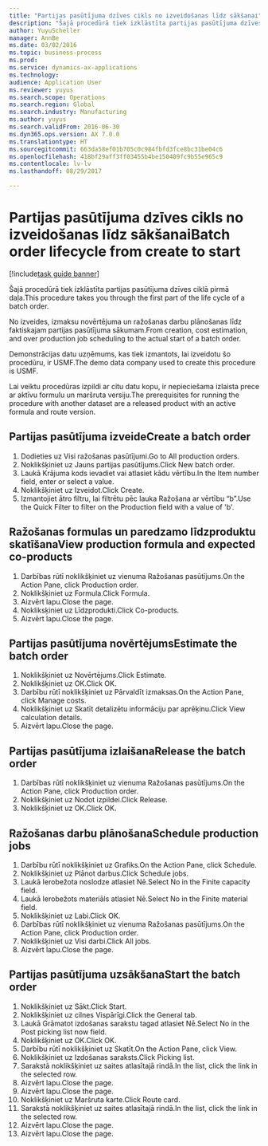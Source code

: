 ```yaml
--- 
title: "Partijas pasūtījuma dzīves cikls no izveidošanas līdz sākšanai"
description: "Šajā procedūrā tiek izklāstīta partijas pasūtījuma dzīves ciklā pirmā daļa."
author: YuyuScheller
manager: AnnBe
ms.date: 03/02/2016
ms.topic: business-process
ms.prod: 
ms.service: dynamics-ax-applications
ms.technology: 
audience: Application User
ms.reviewer: yuyus
ms.search.scope: Operations
ms.search.region: Global
ms.search.industry: Manufacturing
ms.author: yuyus
ms.search.validFrom: 2016-06-30
ms.dyn365.ops.version: AX 7.0.0
ms.translationtype: HT
ms.sourcegitcommit: 663da58ef01b705c0c984fbfd3fce8bc31be04c6
ms.openlocfilehash: 418bf29aff3ff03455b4be150409fc9b55e965c9
ms.contentlocale: lv-lv
ms.lasthandoff: 08/29/2017

---
```

# <a name="batch-order-lifecycle-from-create-to-start"></a><span data-ttu-id="3cf96-103">Partijas pasūtījuma dzīves cikls no izveidošanas līdz sākšanai</span><span class="sxs-lookup"><span data-stu-id="3cf96-103">Batch order lifecycle from create to start</span></span>

[!include[task guide banner](../../includes/task-guide-banner.md)]

<span data-ttu-id="3cf96-104">Šajā procedūrā tiek izklāstīta partijas pasūtījuma dzīves ciklā pirmā daļa.</span><span class="sxs-lookup"><span data-stu-id="3cf96-104">This procedure takes you through the first part of the life cycle of a batch order.</span></span>

<span data-ttu-id="3cf96-105">No izveides, izmaksu novērtējuma un ražošanas darbu plānošanas līdz faktiskajam partijas pasūtījuma sākumam.</span><span class="sxs-lookup"><span data-stu-id="3cf96-105">From creation, cost estimation, and over production job scheduling to the actual start of a batch order.</span></span>



<span data-ttu-id="3cf96-106">Demonstrācijas datu uzņēmums, kas tiek izmantots, lai izveidotu šo procedūru, ir USMF.</span><span class="sxs-lookup"><span data-stu-id="3cf96-106">The demo data company used to create this procedure is USMF.</span></span> 



<span data-ttu-id="3cf96-107">Lai veiktu procedūras izpildi ar citu datu kopu, ir nepieciešama izlaista prece ar aktīvu formulu un maršruta versiju.</span><span class="sxs-lookup"><span data-stu-id="3cf96-107">The prerequisites for running the procedure with another dataset are a released product with an active formula and route version.</span></span>


## <a name="create-a-batch-order"></a><span data-ttu-id="3cf96-108">Partijas pasūtījuma izveide</span><span class="sxs-lookup"><span data-stu-id="3cf96-108">Create a batch order</span></span>
1. <span data-ttu-id="3cf96-109">Dodieties uz Visi ražošanas pasūtījumi.</span><span class="sxs-lookup"><span data-stu-id="3cf96-109">Go to All production orders.</span></span>
2. <span data-ttu-id="3cf96-110">Noklikšķiniet uz Jauns partijas pasūtījums.</span><span class="sxs-lookup"><span data-stu-id="3cf96-110">Click New batch order.</span></span>
3. <span data-ttu-id="3cf96-111">Laukā Krājuma kods ievadiet vai atlasiet kādu vērtību.</span><span class="sxs-lookup"><span data-stu-id="3cf96-111">In the Item number field, enter or select a value.</span></span>
4. <span data-ttu-id="3cf96-112">Noklikšķiniet uz Izveidot.</span><span class="sxs-lookup"><span data-stu-id="3cf96-112">Click Create.</span></span>
5. <span data-ttu-id="3cf96-113">Izmantojiet ātro filtru, lai filtrētu pēc lauka Ražošana ar vērtību “b”.</span><span class="sxs-lookup"><span data-stu-id="3cf96-113">Use the Quick Filter to filter on the Production field with a value of 'b'.</span></span>

## <a name="view-production-formula-and-expected-co-products"></a><span data-ttu-id="3cf96-114">Ražošanas formulas un paredzamo līdzproduktu skatīšana</span><span class="sxs-lookup"><span data-stu-id="3cf96-114">View production formula and expected co-products</span></span>
1. <span data-ttu-id="3cf96-115">Darbības rūtī noklikšķiniet uz vienuma Ražošanas pasūtījums.</span><span class="sxs-lookup"><span data-stu-id="3cf96-115">On the Action Pane, click Production order.</span></span>
2. <span data-ttu-id="3cf96-116">Noklikšķiniet uz Formula.</span><span class="sxs-lookup"><span data-stu-id="3cf96-116">Click Formula.</span></span>
3. <span data-ttu-id="3cf96-117">Aizvērt lapu.</span><span class="sxs-lookup"><span data-stu-id="3cf96-117">Close the page.</span></span>
4. <span data-ttu-id="3cf96-118">Nokliksķiniet uz Līdzprodukti.</span><span class="sxs-lookup"><span data-stu-id="3cf96-118">Click Co-products.</span></span>
5. <span data-ttu-id="3cf96-119">Aizvērt lapu.</span><span class="sxs-lookup"><span data-stu-id="3cf96-119">Close the page.</span></span>

## <a name="estimate-the-batch-order"></a><span data-ttu-id="3cf96-120">Partijas pasūtījuma novērtējums</span><span class="sxs-lookup"><span data-stu-id="3cf96-120">Estimate the batch order</span></span>
1. <span data-ttu-id="3cf96-121">Noklikšķiniet uz Novērtējums.</span><span class="sxs-lookup"><span data-stu-id="3cf96-121">Click Estimate.</span></span>
2. <span data-ttu-id="3cf96-122">Noklikšķiniet uz OK.</span><span class="sxs-lookup"><span data-stu-id="3cf96-122">Click OK.</span></span>
3. <span data-ttu-id="3cf96-123">Darbību rūtī noklikšķiniet uz Pārvaldīt izmaksas.</span><span class="sxs-lookup"><span data-stu-id="3cf96-123">On the Action Pane, click Manage costs.</span></span>
4. <span data-ttu-id="3cf96-124">Noklikšķiniet uz Skatīt detalizētu informāciju par aprēķinu.</span><span class="sxs-lookup"><span data-stu-id="3cf96-124">Click View calculation details.</span></span>
5. <span data-ttu-id="3cf96-125">Aizvērt lapu.</span><span class="sxs-lookup"><span data-stu-id="3cf96-125">Close the page.</span></span>

## <a name="release-the-batch-order"></a><span data-ttu-id="3cf96-126">Partijas pasūtījuma izlaišana</span><span class="sxs-lookup"><span data-stu-id="3cf96-126">Release the batch order</span></span>
1. <span data-ttu-id="3cf96-127">Darbības rūtī noklikšķiniet uz vienuma Ražošanas pasūtījums.</span><span class="sxs-lookup"><span data-stu-id="3cf96-127">On the Action Pane, click Production order.</span></span>
2. <span data-ttu-id="3cf96-128">Noklikšķiniet uz Nodot izpildei.</span><span class="sxs-lookup"><span data-stu-id="3cf96-128">Click Release.</span></span>
3. <span data-ttu-id="3cf96-129">Noklikšķiniet uz OK.</span><span class="sxs-lookup"><span data-stu-id="3cf96-129">Click OK.</span></span>

## <a name="schedule-production-jobs"></a><span data-ttu-id="3cf96-130">Ražošanas darbu plānošana</span><span class="sxs-lookup"><span data-stu-id="3cf96-130">Schedule production jobs</span></span>
1. <span data-ttu-id="3cf96-131">Darbību rūtī noklikšķiniet uz Grafiks.</span><span class="sxs-lookup"><span data-stu-id="3cf96-131">On the Action Pane, click Schedule.</span></span>
2. <span data-ttu-id="3cf96-132">Noklikšķiniet uz Plānot darbus.</span><span class="sxs-lookup"><span data-stu-id="3cf96-132">Click Schedule jobs.</span></span>
3. <span data-ttu-id="3cf96-133">Laukā Ierobežota noslodze atlasiet Nē.</span><span class="sxs-lookup"><span data-stu-id="3cf96-133">Select No in the Finite capacity field.</span></span>
4. <span data-ttu-id="3cf96-134">Laukā Ierobežots materiāls atlasiet Nē.</span><span class="sxs-lookup"><span data-stu-id="3cf96-134">Select No in the Finite material field.</span></span>
5. <span data-ttu-id="3cf96-135">Noklikšķiniet uz Labi.</span><span class="sxs-lookup"><span data-stu-id="3cf96-135">Click OK.</span></span>
6. <span data-ttu-id="3cf96-136">Darbības rūtī noklikšķiniet uz vienuma Ražošanas pasūtījums.</span><span class="sxs-lookup"><span data-stu-id="3cf96-136">On the Action Pane, click Production order.</span></span>
7. <span data-ttu-id="3cf96-137">Noklikšķiniet uz Visi darbi.</span><span class="sxs-lookup"><span data-stu-id="3cf96-137">Click All jobs.</span></span>
8. <span data-ttu-id="3cf96-138">Aizvērt lapu.</span><span class="sxs-lookup"><span data-stu-id="3cf96-138">Close the page.</span></span>

## <a name="start-the-batch-order"></a><span data-ttu-id="3cf96-139">Partijas pasūtījuma uzsākšana</span><span class="sxs-lookup"><span data-stu-id="3cf96-139">Start the batch order</span></span>
1. <span data-ttu-id="3cf96-140">Noklikšķiniet uz Sākt.</span><span class="sxs-lookup"><span data-stu-id="3cf96-140">Click Start.</span></span>
2. <span data-ttu-id="3cf96-141">Noklikšķiniet uz cilnes Vispārīgi.</span><span class="sxs-lookup"><span data-stu-id="3cf96-141">Click the General tab.</span></span>
3. <span data-ttu-id="3cf96-142">Laukā Grāmatot izdošanas sarakstu tagad atlasiet Nē.</span><span class="sxs-lookup"><span data-stu-id="3cf96-142">Select No in the Post picking list now field.</span></span>
4. <span data-ttu-id="3cf96-143">Noklikšķiniet uz OK.</span><span class="sxs-lookup"><span data-stu-id="3cf96-143">Click OK.</span></span>
5. <span data-ttu-id="3cf96-144">Darbību rūtī noklikšķiniet uz Skatīt.</span><span class="sxs-lookup"><span data-stu-id="3cf96-144">On the Action Pane, click View.</span></span>
6. <span data-ttu-id="3cf96-145">Noklikšķiniet uz Izdošanas saraksts.</span><span class="sxs-lookup"><span data-stu-id="3cf96-145">Click Picking list.</span></span>
7. <span data-ttu-id="3cf96-146">Sarakstā noklikšķiniet uz saites atlasītajā rindā.</span><span class="sxs-lookup"><span data-stu-id="3cf96-146">In the list, click the link in the selected row.</span></span>
8. <span data-ttu-id="3cf96-147">Aizvērt lapu.</span><span class="sxs-lookup"><span data-stu-id="3cf96-147">Close the page.</span></span>
9. <span data-ttu-id="3cf96-148">Aizvērt lapu.</span><span class="sxs-lookup"><span data-stu-id="3cf96-148">Close the page.</span></span>
10. <span data-ttu-id="3cf96-149">Noklikšķiniet uz Maršruta karte.</span><span class="sxs-lookup"><span data-stu-id="3cf96-149">Click Route card.</span></span>
11. <span data-ttu-id="3cf96-150">Sarakstā noklikšķiniet uz saites atlasītajā rindā.</span><span class="sxs-lookup"><span data-stu-id="3cf96-150">In the list, click the link in the selected row.</span></span>
12. <span data-ttu-id="3cf96-151">Aizvērt lapu.</span><span class="sxs-lookup"><span data-stu-id="3cf96-151">Close the page.</span></span>
13. <span data-ttu-id="3cf96-152">Aizvērt lapu.</span><span class="sxs-lookup"><span data-stu-id="3cf96-152">Close the page.</span></span>


